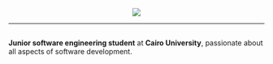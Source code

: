 <p align="center">
  <img src="https://readme-typing-svg.herokuapp.com?font=Fira+Code&size=22&duration=4000&pause=2000&color=00FF00&background=000000&center=true&vCenter=true&width=1000&lines=%24+Something+important+is+always+traded+away+to+increase+speed">
</p>

---

##

**Junior software engineering student** at **Cairo University**, passionate about all aspects of software development.

##
